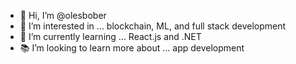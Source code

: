 - 👋 Hi, I’m @olesbober
- 👀 I’m interested in ... blockchain, ML, and full stack development
- 🌱 I’m currently learning ... React.js and .NET
- 📚 I’m looking to learn more about ... app development

<!---
olesbober/olesbober is a ✨ special ✨ repository because its `README.md` (this file) appears on your GitHub profile.
You can click the Preview link to take a look at your changes.
--->
